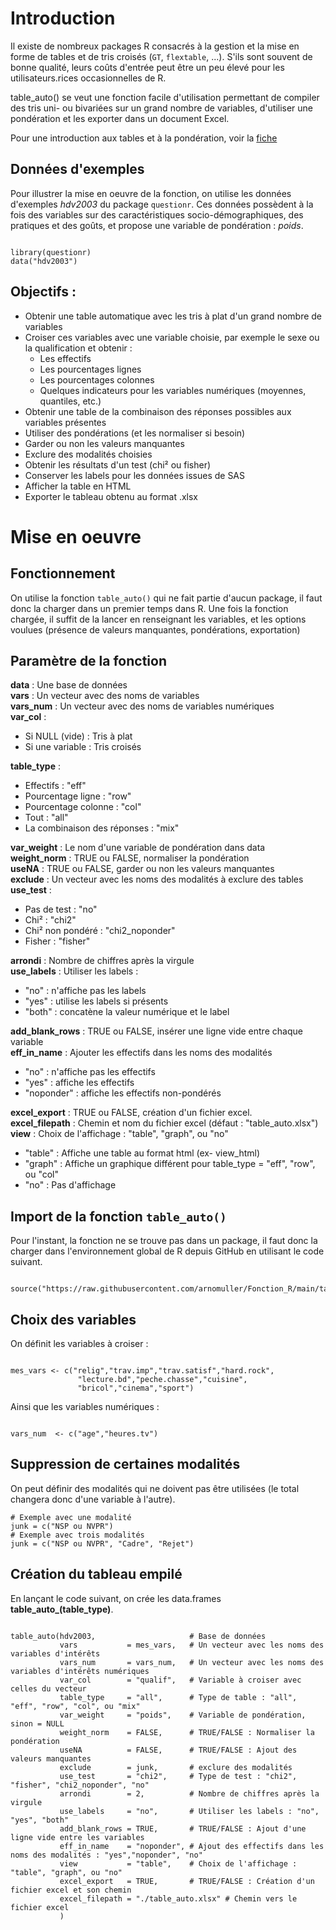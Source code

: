 # Introduction

Il existe de nombreux packages R consacrés à la gestion et la mise en forme de tables et de tris croisés (`GT`, `flextable`, ...). S'ils sont souvent de bonne qualité, leurs coûts d'entrée peut être un peu élevé pour les utilisateurs.rices occasionnelles de R.

table_auto() se veut une fonction facile d'utilisation permettant de compiler des tris uni- ou bivariées sur un grand nombre de variables, d'utiliser une pondération et les exporter dans un document Excel.

Pour une introduction aux tables et à la pondération, voir la [fiche](https://mthevenin.github.io/assistoolsms/R/assist/posts/weight_norm/weight_norm.html)

## Données d'exemples

Pour illustrer la mise en oeuvre de la fonction, on utilise les données d'exemples *hdv2003* du package `questionr`. Ces données possèdent à la fois des variables sur des caractéristiques socio-démographiques, des pratiques et des goûts, et propose une variable de pondération : *poids*.

```{r filename="Import des données d'exemples", warning=FALSE, message=FALSE}

library(questionr)
data("hdv2003")

```


## Objectifs :

-   Obtenir une table automatique avec les tris à plat d'un grand nombre de variables  
-   Croiser ces variables avec une variable choisie, par exemple le sexe ou la qualification et obtenir :  
    -   Les effectifs  
    -   Les pourcentages lignes  
    -   Les pourcentages colonnes  
	-	Quelques indicateurs pour les variables numériques (moyennes, quantiles, etc.)  
-	Obtenir une table de la combinaison des réponses possibles aux variables présentes  
-   Utiliser des pondérations (et les normaliser si besoin)  
-   Garder ou non les valeurs manquantes  
-   Exclure des modalités choisies  
-	Obtenir les résultats d'un test (chi² ou fisher)  
-	Conserver les labels pour les données issues de SAS  
-	Afficher la table en HTML  
-   Exporter le tableau obtenu au format .xlsx  


# Mise en oeuvre
 
## Fonctionnement

On utilise la fonction `table_auto()` qui ne fait partie d'aucun package, il faut donc la charger dans un premier temps dans R. 
Une fois la fonction chargée, il suffit de la lancer en renseignant les variables, et les options voulues (présence de valeurs manquantes, pondérations, exportation)

## Paramètre de la fonction

**data**          : Une base de données                            
**vars**          : Un vecteur avec des noms de variables    
**vars_num**      : Un vecteur avec des noms de variables numériques         
**var_col**       :    
- Si NULL (vide)  : Tris à plat                                    
- Si une variable : Tris croisés

**table_type**     :  
-   Effectifs        		    : "eff"      
-   Pourcentage ligne  		    : "row"  
-   Pourcentage colonne 		: "col"  
-	Tout                        : "all"
-	La combinaison des réponses : "mix"  
                  
**var_weight**     : Le nom d'une variable de pondération dans data      
**weight_norm**	   : TRUE ou FALSE, normaliser la pondération     
**useNA**          : TRUE ou FALSE, garder ou non les valeurs manquantes    
**exclude**        : Un vecteur avec les noms des modalités à exclure des tables    
**use_test**       :   
-	Pas de test 	 : "no"  
-	Chi²  	  	     : "chi2"  
-	Chi² non pondéré : "chi2_noponder"  
-	Fisher 			 : "fisher"  

**arrondi**        : Nombre de chiffres après la virgule      
**use_labels**     : Utiliser les labels :    
- "no"    : n'affiche pas les labels   
- "yes"   : utilise les labels si présents   
- "both"  : concatène la valeur numérique et le label         
              
**add_blank_rows** : TRUE ou FALSE, insérer une ligne vide entre chaque variable     
**eff_in_name**    : Ajouter les effectifs dans les noms des modalités   
- "no"        : n'affiche pas les effectifs   
- "yes"       : affiche les effectifs   
- "noponder"  : affiche les effectifs non-pondérés     

**excel_export**   : TRUE ou FALSE, création d'un fichier excel.        
**excel_filepath** : Chemin et nom du fichier excel (défaut : "table_auto.xlsx")    
**view**           : Choix de l'affichage : "table", "graph", ou "no"      
- "table"  : Affiche une table au format html (ex- view_html)
- "graph"  : Affiche un graphique différent pour table_type = "eff", "row", ou "col"
- "no"     : Pas d'affichage


## Import de la fonction `table_auto()`

Pour l'instant, la fonction ne se trouve pas dans un package, il faut donc la charger dans l'environnement global de R depuis GitHub en utilisant le code suivant.  


```{r filename="Import de la fonction depuis Github"}

source("https://raw.githubusercontent.com/arnomuller/Fonction_R/main/table_auto/fonction_table_auto.R")

```


## Choix des variables

On définit les variables à croiser :

```{r filename="Choix des variables"}

mes_vars <- c("relig","trav.imp","trav.satisf","hard.rock",
               "lecture.bd","peche.chasse","cuisine",
               "bricol","cinema","sport")

```

Ainsi que les variables numériques :  

```{r filename="Choix des variables"}

vars_num  <- c("age","heures.tv")

```


## Suppression de certaines modalités

On peut définir des modalités qui ne doivent pas être utilisées (le total changera donc d'une variable à l'autre).  

```{r filename="Choix des modalités à exclure"}
# Exemple avec une modalité
junk = c("NSP ou NVPR") 
# Exemple avec trois modalités
junk = c("NSP ou NVPR", "Cadre", "Rejet")
```


## Création du tableau empilé

En lançant le code suivant, on crée les data.frames **table_auto_(table_type)**.

```{r filename="Activation de la fonction", warning=FALSE, message=FALSE}

table_auto(hdv2003,                     # Base de données
           vars           = mes_vars,   # Un vecteur avec les noms des variables d'intérêts
           vars_num       = vars_num,   # Un vecteur avec les noms des variables d'intérêts numériques
           var_col        = "qualif",   # Variable à croiser avec celles du vecteur
           table_type     = "all",      # Type de table : "all", "eff", "row", "col", ou "mix"
           var_weight     = "poids",    # Variable de pondération, sinon = NULL
           weight_norm    = FALSE,      # TRUE/FALSE : Normaliser la pondération
           useNA          = FALSE,      # TRUE/FALSE : Ajout des valeurs manquantes
           exclude        = junk,       # exclure des modalités
           use_test       = "chi2",     # Type de test : "chi2", "fisher", "chi2_noponder", "no"
           arrondi        = 2,          # Nombre de chiffres après la virgule
           use_labels     = "no",       # Utiliser les labels : "no", "yes", "both"
           add_blank_rows = TRUE,       # TRUE/FALSE : Ajout d'une ligne vide entre les variables
           eff_in_name    = "noponder", # Ajout des effectifs dans les noms des modalités : "yes","noponder", "no"
           view           = "table",    # Choix de l'affichage : "table", "graph", ou "no"
           excel_export   = TRUE,       # TRUE/FALSE : Création d'un fichier excel et son chemin
           excel_filepath = "./table_auto.xlsx" # Chemin vers le fichier excel
           )     
```
